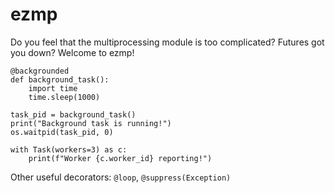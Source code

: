 # ezmp

Do you feel that the multiprocessing module is too complicated? Futures got you down? Welcome to ezmp!

```
@backgrounded
def background_task():
    import time
    time.sleep(1000)

task_pid = background_task()
print("Background task is running!")
os.waitpid(task_pid, 0)

with Task(workers=3) as c:
    print(f"Worker {c.worker_id} reporting!")
```

Other useful decorators: `@loop`, `@suppress(Exception)`
